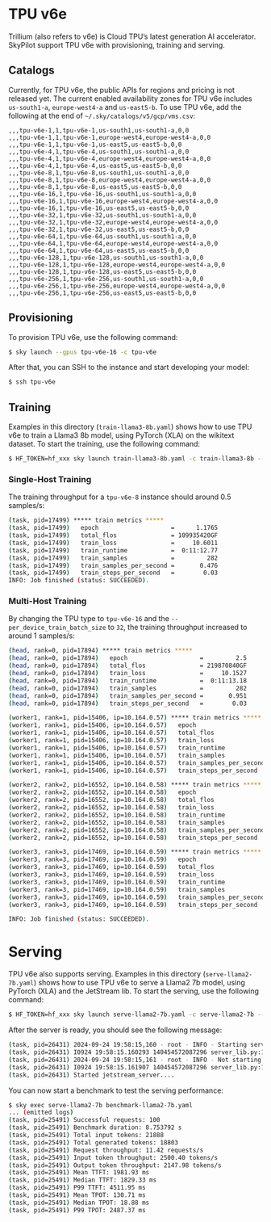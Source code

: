 # TPU v6e

Trillium (also refers to v6e) is Cloud TPU’s latest generation AI accelerator. SkyPilot support TPU v6e with provisioning, training and serving.

## Catalogs

Currently, for TPU v6e, the public APIs for regions and pricing is not released yet. The current enabled availability zones for TPU v6e includes `us-south1-a`, `europe-west4-a` and `us-east5-b`. To use TPU v6e, add the following at the end of `~/.sky/catalogs/v5/gcp/vms.csv`:

```csv
,,,tpu-v6e-1,1,tpu-v6e-1,us-south1,us-south1-a,0,0
,,,tpu-v6e-1,1,tpu-v6e-1,europe-west4,europe-west4-a,0,0
,,,tpu-v6e-1,1,tpu-v6e-1,us-east5,us-east5-b,0,0
,,,tpu-v6e-4,1,tpu-v6e-4,us-south1,us-south1-a,0,0
,,,tpu-v6e-4,1,tpu-v6e-4,europe-west4,europe-west4-a,0,0
,,,tpu-v6e-4,1,tpu-v6e-4,us-east5,us-east5-b,0,0
,,,tpu-v6e-8,1,tpu-v6e-8,us-south1,us-south1-a,0,0
,,,tpu-v6e-8,1,tpu-v6e-8,europe-west4,europe-west4-a,0,0
,,,tpu-v6e-8,1,tpu-v6e-8,us-east5,us-east5-b,0,0
,,,tpu-v6e-16,1,tpu-v6e-16,us-south1,us-south1-a,0,0
,,,tpu-v6e-16,1,tpu-v6e-16,europe-west4,europe-west4-a,0,0
,,,tpu-v6e-16,1,tpu-v6e-16,us-east5,us-east5-b,0,0
,,,tpu-v6e-32,1,tpu-v6e-32,us-south1,us-south1-a,0,0
,,,tpu-v6e-32,1,tpu-v6e-32,europe-west4,europe-west4-a,0,0
,,,tpu-v6e-32,1,tpu-v6e-32,us-east5,us-east5-b,0,0
,,,tpu-v6e-64,1,tpu-v6e-64,us-south1,us-south1-a,0,0
,,,tpu-v6e-64,1,tpu-v6e-64,europe-west4,europe-west4-a,0,0
,,,tpu-v6e-64,1,tpu-v6e-64,us-east5,us-east5-b,0,0
,,,tpu-v6e-128,1,tpu-v6e-128,us-south1,us-south1-a,0,0
,,,tpu-v6e-128,1,tpu-v6e-128,europe-west4,europe-west4-a,0,0
,,,tpu-v6e-128,1,tpu-v6e-128,us-east5,us-east5-b,0,0
,,,tpu-v6e-256,1,tpu-v6e-256,us-south1,us-south1-a,0,0
,,,tpu-v6e-256,1,tpu-v6e-256,europe-west4,europe-west4-a,0,0
,,,tpu-v6e-256,1,tpu-v6e-256,us-east5,us-east5-b,0,0
```

## Provisioning

To provision TPU v6e, use the following command:

```bash
$ sky launch --gpus tpu-v6e-16 -c tpu-v6e
```

After that, you can SSH to the instance and start developing your model:

```bash
$ ssh tpu-v6e
```

## Training

Examples in this directory (`train-llama3-8b.yaml`) shows how to use TPU v6e to train a Llama3 8b model, using PyTorch (XLA) on the wikitext dataset. To start the training, use the following command:

```bash
$ HF_TOKEN=hf_xxx sky launch train-llama3-8b.yaml -c train-llama3-8b --env HF_TOKEN
```

### Single-Host Training

The training throughput for a `tpu-v6e-8` instance should around 0.5 samples/s:

```bash
(task, pid=17499) ***** train metrics *****
(task, pid=17499)   epoch                    =      1.1765
(task, pid=17499)   total_flos               = 109935420GF
(task, pid=17499)   train_loss               =     10.6011
(task, pid=17499)   train_runtime            =  0:11:12.77
(task, pid=17499)   train_samples            =         282
(task, pid=17499)   train_samples_per_second =       0.476
(task, pid=17499)   train_steps_per_second   =        0.03
INFO: Job finished (status: SUCCEEDED).
```

### Multi-Host Training

By changing the TPU type to `tpu-v6e-16` and the `--per_device_train_batch_size` to `32`, the training throughput increased to around 1 samples/s:

```bash
(head, rank=0, pid=17894) ***** train metrics *****
(head, rank=0, pid=17894)   epoch                    =         2.5
(head, rank=0, pid=17894)   total_flos               = 219870840GF
(head, rank=0, pid=17894)   train_loss               =     10.1527
(head, rank=0, pid=17894)   train_runtime            =  0:11:13.18
(head, rank=0, pid=17894)   train_samples            =         282
(head, rank=0, pid=17894)   train_samples_per_second =       0.951
(head, rank=0, pid=17894)   train_steps_per_second   =        0.03

(worker1, rank=1, pid=15406, ip=10.164.0.57) ***** train metrics *****
(worker1, rank=1, pid=15406, ip=10.164.0.57)   epoch                    =         2.5
(worker1, rank=1, pid=15406, ip=10.164.0.57)   total_flos               = 219870840GF
(worker1, rank=1, pid=15406, ip=10.164.0.57)   train_loss               =     10.1527
(worker1, rank=1, pid=15406, ip=10.164.0.57)   train_runtime            =  0:11:15.08
(worker1, rank=1, pid=15406, ip=10.164.0.57)   train_samples            =         282
(worker1, rank=1, pid=15406, ip=10.164.0.57)   train_samples_per_second =       0.948
(worker1, rank=1, pid=15406, ip=10.164.0.57)   train_steps_per_second   =        0.03

(worker2, rank=2, pid=16552, ip=10.164.0.58) ***** train metrics *****
(worker2, rank=2, pid=16552, ip=10.164.0.58)   epoch                    =         2.5
(worker2, rank=2, pid=16552, ip=10.164.0.58)   total_flos               = 219870840GF
(worker2, rank=2, pid=16552, ip=10.164.0.58)   train_loss               =     10.1527
(worker2, rank=2, pid=16552, ip=10.164.0.58)   train_runtime            =  0:11:15.61
(worker2, rank=2, pid=16552, ip=10.164.0.58)   train_samples            =         282
(worker2, rank=2, pid=16552, ip=10.164.0.58)   train_samples_per_second =       0.947
(worker2, rank=2, pid=16552, ip=10.164.0.58)   train_steps_per_second   =        0.03

(worker3, rank=3, pid=17469, ip=10.164.0.59) ***** train metrics *****
(worker3, rank=3, pid=17469, ip=10.164.0.59)   epoch                    =         2.5
(worker3, rank=3, pid=17469, ip=10.164.0.59)   total_flos               = 219870840GF
(worker3, rank=3, pid=17469, ip=10.164.0.59)   train_loss               =     10.1527
(worker3, rank=3, pid=17469, ip=10.164.0.59)   train_runtime            =  0:11:15.10
(worker3, rank=3, pid=17469, ip=10.164.0.59)   train_samples            =         282
(worker3, rank=3, pid=17469, ip=10.164.0.59)   train_samples_per_second =       0.948
(worker3, rank=3, pid=17469, ip=10.164.0.59)   train_steps_per_second   =        0.03

INFO: Job finished (status: SUCCEEDED).
```

# Serving

TPU v6e also supports serving. Examples in this directory (`serve-llama2-7b.yaml`) shows how to use TPU v6e to serve a Llama2 7b model, using PyTorch (XLA) and the JetStream lib. To start the serving, use the following command:

```bash
$ HF_TOKEN=hf_xxx sky launch serve-llama2-7b.yaml -c serve-llama2-7b --env HF_TOKEN
```

After the server is ready, you should see the following message:

```bash
(task, pid=26431) 2024-09-24 19:58:15,160 - root - INFO - Starting server on port 9000 with 64 threads
(task, pid=26431) I0924 19:58:15.160293 140454572087296 server_lib.py:155] Starting server on port 9000 with 64 threads
(task, pid=26431) 2024-09-24 19:58:15,161 - root - INFO - Not starting JAX profiler server: False
(task, pid=26431) I0924 19:58:15.161907 140454572087296 server_lib.py:164] Not starting JAX profiler server: False
(task, pid=26431) Started jetstream_server....
```

You can now start a benchmark to test the serving performance:

```bash
$ sky exec serve-llama2-7b benchmark-llama2-7b.yaml
... (emitted logs)
(task, pid=25491) Successful requests: 100
(task, pid=25491) Benchmark duration: 8.753792 s
(task, pid=25491) Total input tokens: 21888
(task, pid=25491) Total generated tokens: 18803
(task, pid=25491) Request throughput: 11.42 requests/s
(task, pid=25491) Input token throughput: 2500.40 tokens/s
(task, pid=25491) Output token throughput: 2147.98 tokens/s
(task, pid=25491) Mean TTFT: 1981.93 ms
(task, pid=25491) Median TTFT: 1829.33 ms
(task, pid=25491) P99 TTFT: 4511.95 ms
(task, pid=25491) Mean TPOT: 130.71 ms
(task, pid=25491) Median TPOT: 18.88 ms
(task, pid=25491) P99 TPOT: 2487.37 ms
```
